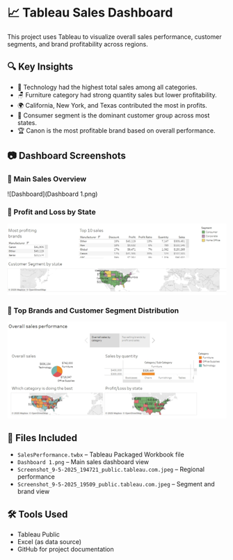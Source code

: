 # 📈 Tableau Sales Dashboard

This project uses Tableau to visualize overall sales performance, customer segments, and brand profitability across regions.

## 🔍 Key Insights

- 💼 Technology had the highest total sales among all categories.
- 🪑 Furniture category had strong quantity sales but lower profitability.
- 🌍 California, New York, and Texas contributed the most in profits.
- 👥 Consumer segment is the dominant customer group across most states.
- 🏆 Canon is the most profitable brand based on overall performance.

## 📷 Dashboard Screenshots

### 🔸 Main Sales Overview
![Dashboard](Dashboard 1.png)

### 🔸 Profit and Loss by State
![Profit/Loss](Screenshot_9-5-2025_194721_public.tableau.com.jpeg)

### 🔸 Top Brands and Customer Segment Distribution
![Customer Segment](Screenshot_9-5-2025_19509_public.tableau.com.jpeg)

## 📂 Files Included

- `SalesPerformance.twbx` – Tableau Packaged Workbook file
- `Dashboard 1.png` – Main sales dashboard view
- `Screenshot_9-5-2025_194721_public.tableau.com.jpeg` – Regional performance
- `Screenshot_9-5-2025_19509_public.tableau.com.jpeg` – Segment and brand view

## 🛠 Tools Used

- Tableau Public
- Excel (as data source)
- GitHub for project documentation

